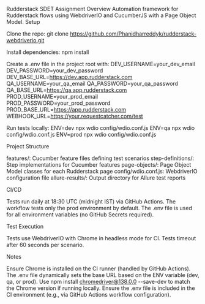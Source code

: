 Rudderstack SDET Assignment
Overview
Automation framework for Rudderstack flows using WebdriverIO and CucumberJS with a Page Object Model.
Setup

Clone the repo: git clone https://github.com/Phanidharreddyk/rudderstack-webdriverio.git

Install dependencies: npm install

Create a .env file in the project root with:
DEV_USERNAME=your_dev_email
DEV_PASSWORD=your_dev_password
DEV_BASE_URL=https://dev.app.rudderstack.com
QA_USERNAME=your_qa_email
QA_PASSWORD=your_qa_password
QA_BASE_URL=https://qa.app.rudderstack.com
PROD_USERNAME=your_prod_email
PROD_PASSWORD=your_prod_password
PROD_BASE_URL=https://app.rudderstack.com
WEBHOOK_URL=https://your.requestcatcher.com/test


Run tests locally:
ENV=dev npx wdio config/wdio.conf.js
ENV=qa npx wdio config/wdio.conf.js
ENV=prod npx wdio config/wdio.conf.js



Project Structure

features/: Cucumber feature files defining test scenarios
step-definitions/: Step implementations for Cucumber features
page-objects/: Page Object Model classes for each Rudderstack page
config/wdio.conf.js: WebdriverIO configuration file
allure-results/: Output directory for Allure test reports

CI/CD

Tests run daily at 18:30 UTC (midnight IST) via GitHub Actions.
The workflow tests only the prod environment by default.
The .env file is used for all environment variables (no GitHub Secrets required).

Test Execution

Tests use WebdriverIO with Chrome in headless mode for CI.
Tests timeout after 60 seconds per scenario.

Notes

Ensure Chrome is installed on the CI runner (handled by GitHub Actions).
The .env file dynamically sets the base URL based on the ENV variable (dev, qa, or prod).
Use npm install chromedriver@138.0.0 --save-dev to match the Chrome version if running locally.
Ensure the .env file is included in the CI environment (e.g., via GitHub Actions workflow configuration).
